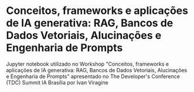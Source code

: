 # Conceitos, frameworks e aplicações de IA generativa: RAG, Bancos de Dados Vetoriais, Alucinações e Engenharia de Prompts

Jupyter notebook utilizado no Workshop "Conceitos, frameworks e aplicações de IA generativa: RAG, Bancos de Dados Vetoriais, Alucinações e Engenharia de Prompts" apresentado no The Developer's Conference (TDC) Summit IA Brasília por Ivan Viragine
